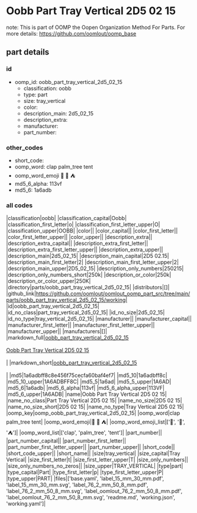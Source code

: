 # Oobb Part Tray Vertical 2D5 02 15  

note: This is part of OOMP the Oopen Organization Method For Parts. For more details: https://github.com/oomlout/oomp_base

##  part details





### id
* oomp_id: oobb_part_tray_vertical_2d5_02_15
  * classification: oobb
  * type: part
  * size: tray_vertical
  * color: 
  * description_main: 2d5_02_15
  * description_extra: 
  * manufacturer: 
  * part_number: 

### other_codes
* short_code: 
* oomp_word: clap palm_tree tent
* oomp_word_emoji :clap: :palm_tree: :tent:
* md5_6_alpha: 113vf
* md5_6: 1a6adb

### all codes 
|classification|oobb|
|classification_capital|Oobb|
|classification_first_letter|o|
|classification_first_letter_upper|O|
|classification_upper|OOBB|
|color||
|color_capital||
|color_first_letter||
|color_first_letter_upper||
|color_upper||
|description_extra||
|description_extra_capital||
|description_extra_first_letter||
|description_extra_first_letter_upper||
|description_extra_upper||
|description_main|2d5_02_15|
|description_main_capital|2D5 02.15|
|description_main_first_letter|2|
|description_main_first_letter_upper|2|
|description_main_upper|2D5_02_15|
|description_only_numbers|250215|
|description_only_numbers_short|250k|
|description_or_color|250k|
|description_or_color_upper|250K|
|directory|parts/oobb_part_tray_vertical_2d5_02_15|
|distributors|[]|
|github_link|https://github.com/oomlout/oomlout_oomp_part_src/tree/main/parts/oobb_part_tray_vertical_2d5_02_15/working|
|id|oobb_part_tray_vertical_2d5_02_15|
|id_no_class|part_tray_vertical_2d5_02_15|
|id_no_size|2d5_02_15|
|id_no_type|tray_vertical_2d5_02_15|
|manufacturer||
|manufacturer_capital||
|manufacturer_first_letter||
|manufacturer_first_letter_upper||
|manufacturer_upper||
|manufacturers|[]|
|markdown_full|[oobb_part_tray_vertical_2d5_02_15](https://github.com/oomlout/oomlout_oomp_part_src/tree/main/parts/oobb_part_tray_vertical_2d5_02_15/working)<br>[](https://github.com/oomlout/oomlout_oomp_part_src/tree/main/parts/oobb_part_tray_vertical_2d5_02_15/working)<br>[Oobb Part Tray Vertical 2D5 02 15](https://github.com/oomlout/oomlout_oomp_part_src/tree/main/parts/oobb_part_tray_vertical_2d5_02_15/working)<br><br>|
|markdown_short|[oobb_part_tray_vertical_2d5_02_15](https://github.com/oomlout/oomlout_oomp_part_src/tree/main/parts/oobb_part_tray_vertical_2d5_02_15/working)<br><br>|
|md5|1a6adbff8c8e456f75cecfa60baf4ef7|
|md5_10|1a6adbff8c|
|md5_10_upper|1A6ADBFF8C|
|md5_5|1a6ad|
|md5_5_upper|1A6AD|
|md5_6|1a6adb|
|md5_6_alpha|113vf|
|md5_6_alpha_upper|113VF|
|md5_6_upper|1A6ADB|
|name|Oobb Part Tray Vertical 2D5 02 15|
|name_no_class|Part Tray Vertical 2D5 02 15|
|name_no_size|2D5 02 15|
|name_no_size_short|2D5 02 15|
|name_no_type|Tray Vertical 2D5 02 15|
|oomp_key|oomp_oobb_part_tray_vertical_2d5_02_15|
|oomp_word|clap palm_tree tent|
|oomp_word_emoji|:clap: :palm_tree: :tent:|
|oomp_word_emoji_list|[':clap:', ':palm_tree:', ':tent:']|
|oomp_word_list|['clap', 'palm_tree', 'tent']|
|part_number||
|part_number_capital||
|part_number_first_letter||
|part_number_first_letter_upper||
|part_number_upper||
|short_code||
|short_code_upper||
|short_name||
|size|tray_vertical|
|size_capital|Tray Vertical|
|size_first_letter|t|
|size_first_letter_upper|T|
|size_only_numbers||
|size_only_numbers_no_zeros||
|size_upper|TRAY_VERTICAL|
|type|part|
|type_capital|Part|
|type_first_letter|p|
|type_first_letter_upper|P|
|type_upper|PART|
|files|['base.yaml', 'label_15_mm_30_mm.pdf', 'label_15_mm_30_mm.svg', 'label_76_2_mm_50_8_mm.pdf', 'label_76_2_mm_50_8_mm.svg', 'label_oomlout_76_2_mm_50_8_mm.pdf', 'label_oomlout_76_2_mm_50_8_mm.svg', 'readme.md', 'working.json', 'working.yaml']|
